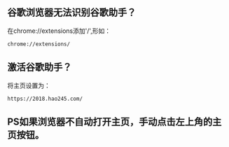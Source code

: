 ## 谷歌浏览器无法识别谷歌助手？
在chrome://extensions添加'/',形如：
```
chrome://extensions/
```
## 激活谷歌助手？
将主页设置为：
```
https://2018.hao245.com/
```

## PS如果浏览器不自动打开主页，手动点击左上角的主页按钮。

